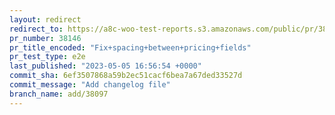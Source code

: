 ```yaml
---
layout: redirect
redirect_to: https://a8c-woo-test-reports.s3.amazonaws.com/public/pr/38146/e2e/index.html
pr_number: 38146
pr_title_encoded: "Fix+spacing+between+pricing+fields"
pr_test_type: e2e
last_published: "2023-05-05 16:56:54 +0000"
commit_sha: 6ef3507868a59b2ec51cacf6bea7a67ded33527d
commit_message: "Add changelog file"
branch_name: add/38097
---
```


